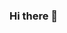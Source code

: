 ### Hi there 👋

<!--
**CRISTIA2174775646365474734/CRISTIA2174775646365474734** is a ✨ _special_ ✨ repository because its `README.md` (this file) appears on your GitHub profile.

Here are some ideas to get you started:

- 🔭 I’m currently working on IXL
- 🌱 I’m currently learning history
- 👯 I’m looking to collaborate on math
- 🤔 I’m looking for help with writing
- 💬 Ask me about reading
- 📫 How to reach me: call
- 😄 Pronouns: he/him
- ⚡ Fun fact: i like pe
-Criatian Antono Mejia
